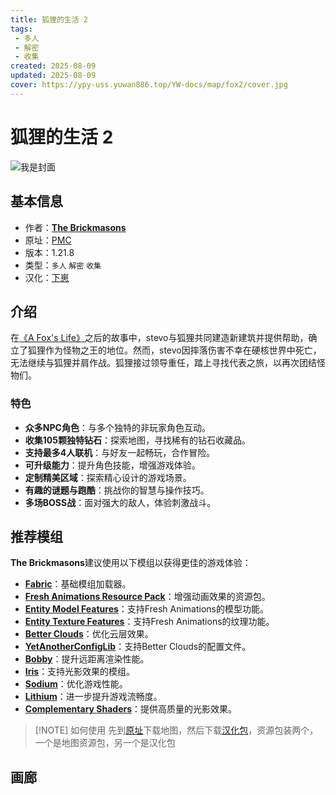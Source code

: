 ```yaml
---
title: 狐狸的生活 2
tags: 
 - 多人
 - 解密
 - 收集
created: 2025-08-09
updated: 2025-08-09
cover: https://ypy-uss.yuwan886.top/YW-docs/map/fox2/cover.jpg
---
```


# 狐狸的生活 2
![我是封面](https://ypy-uss.yuwan886.top/YW-docs/map/fox2/cover.jpg)
## 基本信息

- 作者：[**The Brickmasons**](https://www.brickmasonsmc.com/home)
- 原址：[PMC](https://www.planetminecraft.com/project/a-fox-s-life-2/)
- 版本：1.21.8
- 类型：`多人` `解密` `收集`
- 汉化：[<span title="仅为汉化包，地图需到原址下载">下崽</span>](https://pan.quark.cn/s/bebf47b25f23)

## 介绍

在[《A Fox's Life》](https://www.planetminecraft.com/project/a-fox-s-life/)之后的故事中，stevo与狐狸共同建造新建筑并提供帮助，确立了狐狸作为怪物之王的地位。然而，stevo因摔落伤害不幸在硬核世界中死亡，无法继续与狐狸并肩作战。狐狸接过领导重任，踏上寻找代表之旅，以再次团结怪物们。

### 特色

- **众多NPC角色**：与多个独特的非玩家角色互动。
- **收集105颗独特钻石**：探索地图，寻找稀有的钻石收藏品。
- **支持最多4人联机**：与好友一起畅玩，合作冒险。
- **可升级能力**：提升角色技能，增强游戏体验。
- **定制精美区域**：探索精心设计的游戏场景。
- **有趣的谜题与跑酷**：挑战你的智慧与操作技巧。
- **多场BOSS战**：面对强大的敌人，体验刺激战斗。

## 推荐模组

**The Brickmasons**建议使用以下模组以获得更佳的游戏体验：
- **[Fabric](https://fabricmc.net/)**：基础模组加载器。
- **[Fresh Animations Resource Pack](https://modrinth.com/resourcepack/fresh-animations)**：增强动画效果的资源包。
- **[Entity Model Features](https://modrinth.com/mod/entity-model-features/version/pAJPbTr6)**：支持Fresh Animations的模型功能。
- **[Entity Texture Features](https://modrinth.com/mod/entitytexturefeatures/version/8czGsT2L)**：支持Fresh Animations的纹理功能。
- **[Better Clouds](https://modrinth.com/mod/better-clouds/version/1.7.1+1.21-r)**：优化云层效果。
- **[YetAnotherConfigLib](https://modrinth.com/mod/yacl/version/3.5.0+1.21-fabric)**：支持Better Clouds的配置文件。
- **[Bobby](https://modrinth.com/mod/bobby/version/5.2.3+mc1.21)**：提升远距离渲染性能。
- **[Iris](https://modrinth.com/mod/iris/version/1.7.3+1.21)**：支持光影效果的模组。
- **[Sodium](https://modrinth.com/mod/sodium/version/mc1.21-0.5.9)**：优化游戏性能。
- **[Lithium](https://modrinth.com/mod/lithium/version/mc1.21-0.13.0)**：进一步提升游戏流畅度。
- **[Complementary Shaders](https://modrinth.com/shader/complementary-unbound/version/r5.2.1)**：提供高质量的光影效果。

> [!NOTE] 如何使用
> 先到[原址](https://www.planetminecraft.com/project/a-fox-s-life-2/)下载地图，然后下载[汉化包](https://pan.quark.cn/s/bebf47b25f23)，资源包装两个，一个是地图资源包，另一个是汉化包

## 画廊

<Gallery :images="[
  { src: 'https://ypy-uss.yuwan886.top/YW-docs/map/fox2/1.png' },
  { src: 'https://ypy-uss.yuwan886.top/YW-docs/map/fox2/2.png' },
  { src: 'https://ypy-uss.yuwan886.top/YW-docs/map/fox2/3.png' },
  { src: 'https://ypy-uss.yuwan886.top/YW-docs/map/fox2/4.png' },
  { src: 'https://ypy-uss.yuwan886.top/YW-docs/map/fox2/5.png' }
]" />